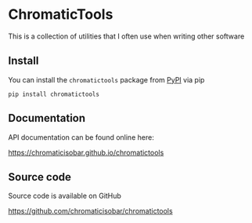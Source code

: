 # ChromaticTools
This is a collection of utilities that I often use when writing other software

## Install
You can install the `chromatictools` package from [PyPI](https://pypi.org/project/chromatictools) via pip

```pip install chromatictools```

## Documentation
API documentation can be found online here:

https://chromaticisobar.github.io/chromatictools

## Source code
Source code is available on GitHub

https://github.com/chromaticisobar/chromatictools
